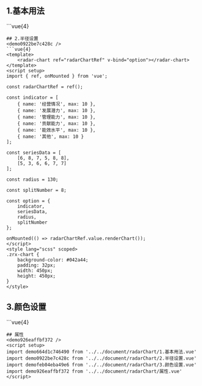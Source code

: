 ## 1.基本用法
<demo664d1c746490 />
```vue{4}
<template>
    <radar-chart ref="radarChartRef" v-bind="option"></radar-chart>
</template>
<script setup>
import { ref, onMounted } from 'vue';

const radarChartRef = ref();

const indicator = [
    { name: '经营情况', max: 10 },
    { name: '发展潜力', max: 10 },
    { name: '管理能力', max: 10 },
    { name: '贡献能力', max: 10 },
    { name: '能效水平', max: 10 }
];

const seriesData = [
    [6, 8, 7, 5, 8]
];

const option = {
    indicator,
    seriesData
};

onMounted(() => radarChartRef.value.renderChart());
</script>
<style lang="scss" scoped>
.zrx-chart {
    background-color: #042a44;
    padding: 32px;
    width: 450px;
    height: 350px;
}
</style>
```
## 2.半径设置
<demo0922be7c428c />
```vue{4}
<template>
    <radar-chart ref="radarChartRef" v-bind="option"></radar-chart>
</template>
<script setup>
import { ref, onMounted } from 'vue';

const radarChartRef = ref();

const indicator = [
    { name: '经营情况', max: 10 },
    { name: '发展潜力', max: 10 },
    { name: '管理能力', max: 10 },
    { name: '贡献能力', max: 10 },
    { name: '能效水平', max: 10 },
    { name: '其他', max: 10 }
];

const seriesData = [
    [6, 8, 7, 5, 8, 8],
    [5, 3, 6, 6, 7, 7]
];

const radius = 130;

const splitNumber = 8;

const option = {
    indicator,
    seriesData,
    radius,
    splitNumber
};

onMounted(() => radarChartRef.value.renderChart());
</script>
<style lang="scss" scoped>
.zrx-chart {
    background-color: #042a44;
    padding: 32px;
    width: 450px;
    height: 450px;
}
</style>
```
## 3.颜色设置
<demofeb04eba49e6 />
```vue{4}
<template>
    <radar-chart ref="radarChartRef" v-bind="option"></radar-chart>
</template>
<script setup>
import { ref, onMounted } from 'vue';

const radarChartRef = ref();

const indicator = [
    { name: '经营情况', max: 10 },
    { name: '发展潜力', max: 10 },
    { name: '管理能力', max: 10 },
    { name: '贡献能力', max: 10 },
    { name: '能效水平', max: 10 },
    { name: '其他', max: 10 },
    { name: '额外项', max: 10 }
];
const seriesData = [
    [8, 8, 7, 5, 8, 8, 9],
    [5, 3, 6, 6, 7, 7, 2],
    [3, 6, 6, 7, 7, 2, 3]
];
const color = ['green', 'blue', 'orange'];
const option = {
    indicator,
    seriesData,
    color,
    indicatorColor: 'red'
};

onMounted(() => radarChartRef.value.renderChart());
</script>
<style lang="scss" scoped>
.zrx-chart {
    background-color: #042a44;
    padding: 32px;
    width: 450px;
    height: 450px;
}
</style>
```
## 属性
<demo926eaffbf372 />
<script setup>
import demo664d1c746490 from '../../document/radarChart/1.基本用法.vue'
import demo0922be7c428c from '../../document/radarChart/2.半径设置.vue'
import demofeb04eba49e6 from '../../document/radarChart/3.颜色设置.vue'
import demo926eaffbf372 from '../../document/radarChart/属性.vue'
</script>